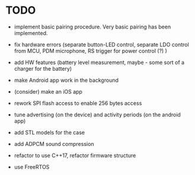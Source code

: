 # TODO

* implement basic pairing procedure. Very basic pairing has been implemented.

* fix hardware errors (separate button-LED control, separate LDO control from MCU, PDM microphone, RS trigger for power control (?) )

* add HW features (battery level measurement, maybe - some sort of a charger for the battery)

* make Android app work in the background

* (consider) make an iOS app

* rework SPI flash access to enable 256 bytes access

* tune advertising (on the device) and activity periods (on the android app)

* add STL models for the case

* add ADPCM sound compression

* refactor to use C++17, refactor firmware structure

* use FreeRTOS

